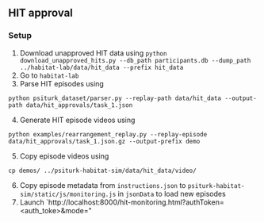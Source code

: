 ## HIT approval

### Setup

1. Download unapproved HIT data using `python download_unapproved_hits.py --db_path participants.db --dump_path ../habitat-lab/data/hit_data --prefix hit_data`
2. Go to `habitat-lab`
3. Parse HIT episodes using
```
python psiturk_dataset/parser.py --replay-path data/hit_data --output-path data/hit_approvals/task_1.json
```
4. Generate HIT episode videos using
```
python examples/rearrangement_replay.py --replay-episode data/hit_approvals/task_1.json.gz --output-prefix demo
```
5. Copy episode videos using
```
cp demos/ ../psiturk-habitat-sim/data/hit_data/video/
```
6. Copy episode metadata from `instructions.json` to `psiturk-habitat-sim/static/js/monitoring.js` in `jsonData` to load new episodes
7. Launch `http://localhost:8000/hit-monitoring.html?authToken=<auth_toke>&mode=<mode>"
